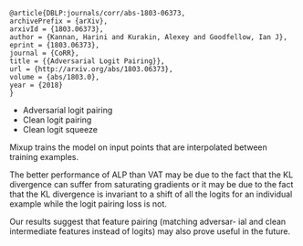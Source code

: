 ```
@article{DBLP:journals/corr/abs-1803-06373,
archivePrefix = {arXiv},
arxivId = {1803.06373},
author = {Kannan, Harini and Kurakin, Alexey and Goodfellow, Ian J},
eprint = {1803.06373},
journal = {CoRR},
title = {{Adversarial Logit Pairing}},
url = {http://arxiv.org/abs/1803.06373},
volume = {abs/1803.0},
year = {2018}
}
```
- Adversarial logit pairing
- Clean logit pairing
- Clean logit squeeze

Mixup trains the model on input points that are interpolated between training examples.

The better performance of ALP than VAT may be due to the fact that the KL divergence can suffer from saturating gradients or it may be due to the fact that the KL divergence is invariant to a shift of all the logits for an individual example while the logit pairing loss is not.


Our results suggest that feature pairing (matching adversar- ial and clean intermediate features instead of logits) may also prove useful in the future.